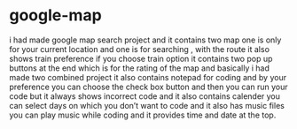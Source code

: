 # google-map
 i had made google map search project and it contains two map one is only for your current location and one is for searching , with the route it also shows train preference if you choose train option  it contains two pop up buttons at the end which is for the rating of the map and basically i had made two combined project it also contains notepad for coding and by your preference you can choose the check box button and then you can run your code but it always shows incorrect code and it also contains calender you can select days on which you don’t want to code and it also has music files  you can play music while coding and it provides time and date at the top. 
